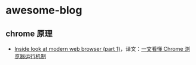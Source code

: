 # awesome-blog

## chrome 原理

- [Inside look at modern web browser (part 1)](https://developer.chrome.com/blog/inside-browser-part1/)，译文：[一文看懂 Chrome 浏览器运行机制](https://zhuanlan.zhihu.com/p/102149546)
